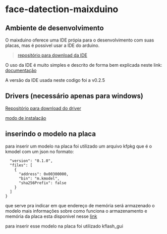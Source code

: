 # face-datection-maixduino

## Ambiente de desenvolvimento
O maixduino oferece uma IDE própia para o desenvolvimento com suas placas, mas é possivel usar a IDE do arduino.
> [repositório para download da IDE](https://dl.sipeed.com/MAIX/MaixPy/ide/)

O uso da IDE é muito simples e descrito de forma bem explicada neste link: [documentação](https://wiki.sipeed.com/soft/maixpy/en/get_started/env_maixpyide.html)

A versão da IDE usada neste codigo foi a v0.2.5
## Drivers (necessário apenas para windows)
[Repositório para download do driver](https://dl.sipeed.com/MAIX/tools/driver)

[modo de instalação](https://wiki.sipeed.com/soft/maixpy/en/get_started/install_driver/duino.html)

## inserindo o modelo na placa
para inserir um modelo na placa foi utilizado um arquivo kfpkg que é o kmodel com um json no formato: 
```
  "version": "0.1.0",
  "files": [
    {
      "address": 0x00300000,
      "bin": "m.kmodel",
      "sha256Prefix": false
    }
  ]
}
```
que serve pra indicar em que endereço de memória será armazenado o modelo 
mais informações sobre como funciona o armazenamento e memória da placa esta disponivel nesse [link](https://wiki.sipeed.com/soft/maixpy/en/get_started/get_started_fs.html)

para inserir esse modelo na placa foi utilizado kflash_gui




